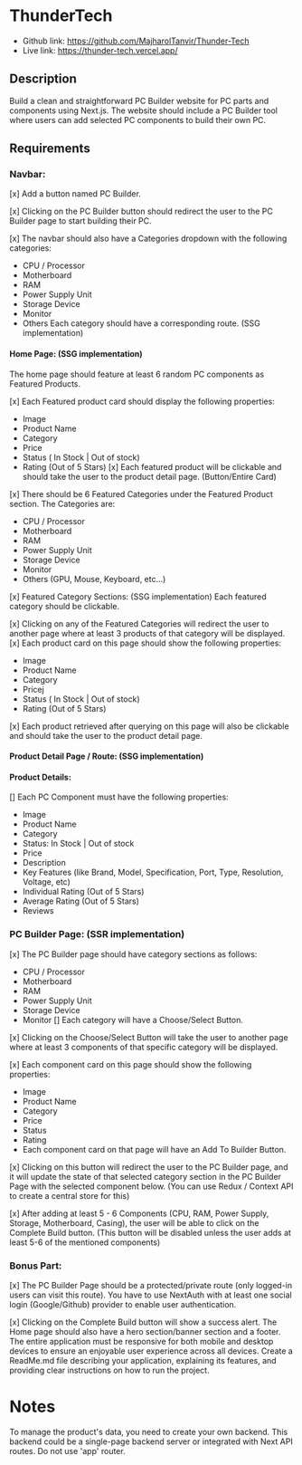 # ThunderTech

- Github link: https://github.com/MajharolTanvir/Thunder-Tech
- Live link: https://thunder-tech.vercel.app/

## Description
Build a clean and straightforward PC Builder website for PC parts and components using Next.js. The website should include a PC Builder tool where users can add selected PC components to build their own PC.

## Requirements
    
### Navbar:
[x] Add a button named PC Builder.

[x] Clicking on the PC Builder button should redirect the user to the PC Builder page to start building their PC.

[x] The navbar should also have a Categories dropdown with the following categories:

- CPU / Processor
- Motherboard
- RAM
- Power Supply Unit
- Storage Device
- Monitor
- Others
Each category should have a corresponding route. (SSG implementation)

#### Home Page: (SSG implementation)
The home page should feature at least 6 random PC components as Featured Products.

[x] Each Featured product card should display the following properties:
- Image
- Product Name
- Category
- Price
- Status ( In Stock | Out of stock)
- Rating (Out of 5 Stars)
[x] Each featured product will be clickable and should take the user to the product detail page. (Button/Entire Card)


[x] There should be 6 Featured Categories under the Featured Product section. The Categories are:

- CPU / Processor
- Motherboard
- RAM
- Power Supply Unit
- Storage Device
- Monitor
- Others (GPU, Mouse, Keyboard, etc…)

[x] Featured Category Sections: (SSG implementation)
Each featured category should be clickable.

[x] Clicking on any of the Featured Categories will redirect the user to another page where at least 3 products of that category will be displayed.
[x] Each product card on this page should show the following properties:
- Image
- Product Name
- Category
- Pricej
- Status ( In Stock | Out of stock)
- Rating (Out of 5 Stars)

[x] Each product retrieved after querying on this page will also be clickable and should take the user to the product detail page.


#### Product Detail Page / Route: (SSG implementation)

#### Product Details:

[] Each PC Component must have the following properties:
- Image
- Product Name
- Category
- Status: In Stock | Out of stock
- Price
- Description
- Key Features (like Brand, Model, Specification, Port, Type, Resolution, Voltage, etc)
- Individual Rating (Out of 5 Stars)
- Average Rating (Out of 5 Stars)
- Reviews


### PC Builder Page: (SSR implementation)

[x] The PC Builder page should have category sections as follows:
- CPU / Processor
- Motherboard
- RAM
- Power Supply Unit
- Storage Device
- Monitor
[] Each category will have a Choose/Select Button.

[x] Clicking on the Choose/Select Button will take the user to another page where at least 3 components of that specific category will be displayed.

[x] Each component card on this page should show the following properties:
- Image
- Product Name
- Category
- Price
- Status
- Rating
- Each component card on that page will have an Add To Builder Button.

[x] Clicking on this button will redirect the user to the PC Builder page, and it will update the state of that selected category section in the PC Builder Page with the selected component below. (You can use Redux / Context API to create a central store for this)

[x] After adding at least 5 - 6 Components (CPU, RAM, Power Supply, Storage, Motherboard, Casing), the user will be able to click on the Complete Build button. (This button will be disabled unless the user adds at least 5-6 of the mentioned components)

### Bonus Part:
[x] The PC Builder Page should be a protected/private route (only logged-in users can visit this route). You have to use NextAuth with at least one social login (Google/Github) provider to enable user authentication.

[x] Clicking on the Complete Build button will show a success alert.
The Home page should also have a hero section/banner section and a footer.
The entire application must be responsive for both mobile and desktop devices to ensure an enjoyable user experience across all devices.
Create a ReadMe.md file describing your application, explaining its features, and providing clear instructions on how to run the project.


# Notes
To manage the product's data, you need to create your own backend. This backend could be a single-page backend server or integrated with Next API routes.
Do not use 'app' router.

